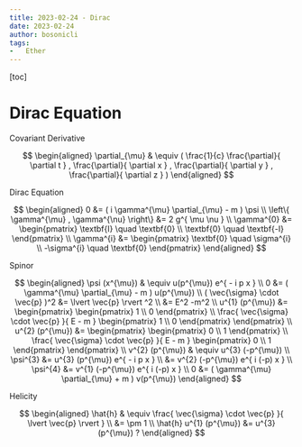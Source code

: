 ```yaml
---
title: 2023-02-24 - Dirac
date: 2023-02-24
author: bosonicli
tags:
-   Ether
---
```


[toc]

# Dirac Equation

Covariant Derivative

$$
\begin{aligned}
    \partial_{\mu} & \equiv ( \frac{1}{c} \frac{\partial}{ \partial t } , \frac{\partial}{ \partial x } , \frac{\partial}{ \partial y } , \frac{\partial}{ \partial z } )
\end{aligned}
$$

Dirac Equation

$$
\begin{aligned}
    0 &= ( i \gamma^{\mu} \partial_{\mu} - m ) \psi \\
    \left\{ \gamma^{\mu} , \gamma^{\nu} \right\} &= 2 g^{ \mu \nu } \\
    \gamma^{0} &=
    \begin{pmatrix}
        \textbf{I} \quad \textbf{0} \\
        \textbf{0} \quad \textbf{-I}
    \end{pmatrix}   \\
    \gamma^{i} &=
    \begin{pmatrix}
        \textbf{0} \quad \sigma^{i} \\
        -\sigma^{i} \quad \textbf{0}
    \end{pmatrix}
\end{aligned}
$$

Spinor

$$
\begin{aligned}
    \psi (x^{\mu}) & \equiv u(p^{\mu}) e^{ - i p x }    \\
    0 &= ( \gamma^{\mu} \partial_{\mu} - m ) u(p^{\mu})   \\
    ( \vec{\sigma} \cdot \vec{p} )^2 &= \lvert \vec{p} \rvert ^2    \\
    &= E^2 -m^2 \\
    u^{1} (p^{\mu}) &=
    \begin{pmatrix}
        \begin{pmatrix}
            1   \\
            0
        \end{pmatrix}   \\
        \frac{ \vec{\sigma} \cdot \vec{p} }{ E - m }
        \begin{pmatrix}
            1   \\
            0
        \end{pmatrix}
    \end{pmatrix}   \\
    u^{2} (p^{\mu}) &=
    \begin{pmatrix}
        \begin{pmatrix}
            0   \\
            1
        \end{pmatrix}   \\
        \frac{ \vec{\sigma} \cdot \vec{p} }{ E - m }
        \begin{pmatrix}
            0   \\
            1
        \end{pmatrix}
    \end{pmatrix}   \\
    v^{2} (p^{\mu}) & \equiv u^{3} (-p^{\mu}) \\
    \psi^{3} &= u^{3} (p^{\mu}) e^{ - i p x }   \\
    &= v^{2} (-p^{\mu}) e^{ i (-p) x }    \\
    \psi^{4} &= v^{1} (-p^{\mu}) e^{ i (-p) x }    \\
    0 &= ( \gamma^{\mu} \partial_{\mu} + m ) v(p^{\mu})
\end{aligned}
$$

Helicity

$$
\begin{aligned}
    \hat{h} & \equiv \frac{ \vec{\sigma} \cdot \vec{p} }{ \lvert \vec{p} \rvert } \\
    &= \pm 1    \\
    \hat{h} u^{1} (p^{\mu}) &= u^{3} (p^{\mu}) ?
\end{aligned}
$$
